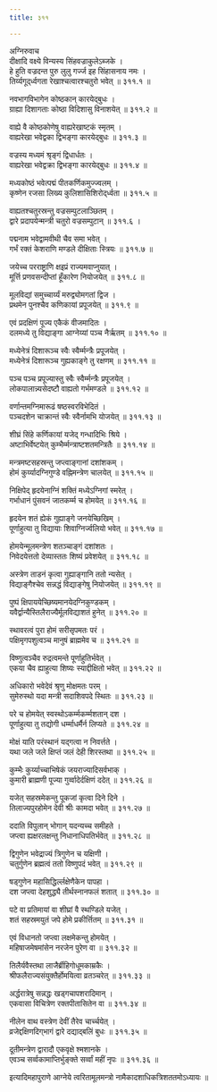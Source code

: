 ```yaml
---
title: ३११

---
```

अग्निरुवाच  
दीक्षादि वक्ष्ये विन्यस्य सिंहवज्राकुलेऽब्जके ।  
हे हुति वज्रदन्त पुरु लुलु गर्ज्ज इह सिंहासनाय नमः ।  
तिर्य्यगूद्‌र्ध्वगता रेखाश्चत्वारश्चतुरो भवेत् ॥ ३११.१ ॥  
  
नवभागविभागेन कोष्ठकान् कारयेद्‌बुधः ।  
ग्राह्या दिशागताः कोष्ठा विदिशासु विनाशयेत् ॥ ३११.२ ॥  
  
वाह्ये वै कोष्ठकोणेषु वाह्यरेखाष्टकं स्मृतम् ।  
वाह्यरेखा भवेद्वका द्विभङ्गा कारयेद्‌बुधः ॥ ३११.३ ॥  
  
वज्रस्य मध्यमं श्रृङ्गं द्विधार्धतः ।  
वाह्यरेखा भवेद्वक्रा द्विभङ्गा कारयेद्‌बुधः ॥ ३११.४ ॥  
  
मध्यकोष्ठं भवेत्पद्मं पीतकर्णिकमुज्ज्वलम् ।  
कृष्णेन रजसा लिख्य कुलिशासिशिरोद्‌र्ध्वता ॥ ३११.५ ॥  
  
वाह्यतश्चतुरस्रन्तु वज्रसम्पुटलाञ्छितम् ।  
द्वारे प्रदापयेन्मन्त्री चतुरो वज्रसम्पुटान् ॥ ३११.६ ।  
  
पद्मनाम भवेद्वामवीथी चैव समा भवेत् ।  
गर्भं रक्तं केशराणि मण्डले दीक्षिताः स्त्रियः ॥ ३११.७ ॥  
  
जयेच्च परराष्ट्राणि क्षइप्रं राज्यमवाप्नुयात् ।  
मूर्त्ति प्रणवसन्दीप्तां हूँकारेण नियोजयेत् ॥ ३११.८ ॥  
  
मूलविद्यां समुच्चार्य्यं मरुद्व्योमगतां द्विज ।  
प्रथमेन पुनश्चैव कणिकायां प्रपूजयेत् ॥ ३११.९ ॥  
  
एवं प्रदक्षिणं पूज्य एकैकं वीजमादितः ।  
दलमध्ये तु विद्याङ्गा आग्नेय्यां पञ्च नैर्ऋतम् ॥ ३११.१० ॥  
  
मध्येनेत्रं दिशारूञ्च स्वैः स्वैर्म्मन्त्रैः प्रपूजयेत् ।  
मध्येनेत्रं दिशारूञ्च गुह्यकाङ्गे तु रक्षणम् ॥ ३११.११ ॥  
  
पञ्च पञ्च प्रपूज्यास्तु स्वैः स्वैर्म्मन्त्रैः प्रपूजयेत् ।  
लोकपालान्न्यसेदष्टौ वाह्यतो गर्भमण्डले ॥ ३११.१२ ॥  
  
वर्णान्तमग्निमारूढं षष्ठस्वरविभेदितं ।  
पञ्चदशेन चाक्रान्तं स्वैः स्वैर्नामभि योजयेत् ॥ ३११.१३ ॥  
  
शीघ्रं सिंहे कर्णिकायां यजेद् गन्धादिभिः श्रिये ।  
अष्टाभिर्वेष्टयेत् कुम्भैर्म्मन्त्राष्टशतमन्त्रितैः ॥ ३११.१४ ॥  
  
मन्त्रमष्टसहस्रन्तु जप्त्वाङ्गानां दशांशकम् ।  
होमं कुर्य्यादग्निगुण्डे वह्निमन्त्रेण चालयेत् ॥ ३११.१५ ॥  
  
निक्षिपेद् हृदयेनाग्निं शक्तिं मध्येऽग्निगां स्मरेत् ।  
गर्भाधानं पुंसवनं जातकर्म्म च होमयेत् ॥ ३११.१६ ॥  
  
हृदयेन शतं ह्येकं गुह्याङ्गे जनयेच्छिखिम् ।  
पूर्णाहुत्या तु विद्यायाः शिवाग्निर्ज्वलियो भवेत् ॥ ३११.१७ ॥  
  
होमयेन्मूलमन्त्रेण शतञ्चाङ्गं दशांशतः ।  
निवेदयेत्ततो देव्यास्ततः शिष्यं प्रवेशयेत् ॥ ३११.१८ ॥  
  
अस्त्रेण ताडनं कृत्वा गुह्याङ्गानि ततो न्यसेत् ।  
विद्याङ्गैश्चेव सन्नद्धं विद्याङ्गेषु नियोजयेत् ॥ ३११.१९ ॥  
  
पुष्पं क्षिपाययेच्छिष्यमानयेदग्निकुण्डकम् ।  
यवैर्द्वान्यैस्तिलैराज्यैर्मूलविद्याशतं हुनेत् ॥ ३११.२० ॥  
  
स्थावरत्वं पुरा होमं सरीसृपमतः परं ।  
पक्षिमृगपशुत्वञ्च मानुषं ब्राह्ममेव च ॥ ३११.२१ ॥  
  
विष्णुत्वञ्चैव रुद्रत्वमन्ते पूर्णाहुतिर्भवेत् ।  
एकया चैव ह्याहुत्या शिष्यः स्याद्दीक्षितो भवेत् ॥ ३११.२२ ॥  
  
अधिकारो भवेदेवं श्रृणु मोक्षमतः परम् ।  
सुमेरुस्थो यदा मन्त्री सदाशिवपदे स्थितः ॥ ३११.२३ ॥  
  
परे च होमयेत् स्वस्थोऽकर्म्मकर्म्मशतान् दश ।  
पूर्णाहुत्या तु तद्योगी धर्म्माधर्मैर्न लिप्यते ॥ ३११.२४ ॥  
  
मोक्षं याति परंस्थानं यद्‌गत्वा न निवर्त्तते ।  
यथा जले जले क्षिप्तं जलं देही शिरस्तथा ॥ ३११.२५ ॥  
  
कुम्भैः कुर्य्याच्चाभिषेकं जयराज्यादिसर्वभाक् ।  
कुमारी ब्राह्मणी पूज्या गुर्व्वादेर्दक्षिणं ददेत् ॥ ३११.२६ ॥  
  
यजेत् सहस्रमेकन्तु पूकजां कृत्वा दिने दिने ।  
तिलाज्यपुरहोमेन देवी श्रीः कामदा भवेत् ॥ ३११.२७ ॥  
  
ददाति विपुलान् भोगान् यदन्यच्च समीहते ।  
जप्त्वा ह्यक्षरलक्षन्तु निधानाधिपतिर्भवेत् ॥ ३११.२८ ॥  
  
द्विगुणेन भवेद्राज्यं त्रिगुणेन च यक्षिणी ।  
चतुर्गुणेन ब्रह्मत्वं ततो विष्णुपदं भवेत् ॥ ३११.२९ ॥  
  
षड्‌गुणेन महासिद्धिर्ल्लक्षेणैकेन पापहा ।  
दश जप्त्वा देहशुद्ध्यै तीर्थस्नानफलं शतात् ॥ ३११.३० ॥  
  
पटे वा प्रतिमायां वा शीघ्रां वै स्थण्डिले यजेत् ।  
शतं सहस्रमयुतं जपे होमे प्रकीर्त्तितम् ॥ ३११.३१ ॥  
  
एवं विधानतो जप्त्वा लक्षमेकन्तु होमयेत् ।  
महिषाजमेषमांसेन नरजेन पुरेण वा ॥ ३११.३२ ॥  
  
तिलैर्यवैस्तथा लाजैर्ब्रीहिगोधूमकाम्रकैः ।  
श्रीफलैराज्यसंयुक्तैर्होमयित्वा व्रतञ्चरेत् ॥ ३११.३३ ॥  
  
अर्द्धरात्रेषु सन्नद्धः खड्गचापशरादिमान् ।  
एकवासा विचित्रेण रक्तपीतासितेन वा ॥ ३११.३४ ॥  
  
नीलेन वाथ वस्त्रेण देवीं तैरेव चार्च्चयेत् ।  
व्रजेद्दक्षिणदिग्‌भागं द्वारे दद्याद्‌बलिं बुधः ॥ ३११.३५ ॥  
  
दूतीमन्त्रेण द्वारादौ एकवृक्षे श्मशानके ।  
एवञ्च सर्व्वकामाप्तिर्भुङ्‌क्ते सर्व्वां महीं नृपः ॥ ३११.३६ ॥  
  
इत्यादिमहापुराणे आग्नेये त्वरितामूलमन्त्रो नामैकादशाधिकत्रिशततमोऽध्यायः ॥